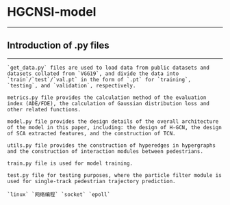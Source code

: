# HGCNSI-model
___
## Introduction of .py files
___
    `get_data.py` files are used to load data from public datasets and datasets collated from `VGG19`, and divide the data into `train`/`test`/`val.pt` in the form of `.pt` for `training`, `testing`, and `validation`, respectively.
    
    metrics.py file provides the calculation method of the evaluation index (ADE/FDE), the calculation of Gaussian distribution loss and other related functions.
    
    model.py file provides the design details of the overall architecture of the model in this paper, including: the design of H-GCN, the design of SCA extracted features, and the construction of TCN.
    
    utils.py file provides the construction of hyperedges in hypergraphs and the construction of interaction modules between pedestrians.
    
    train.py file is used for model training.
    
    test.py file for testing purposes, where the particle filter module is used for single-track pedestrian trajectory prediction.

    `linux` `网络编程` `socket` `epoll`

